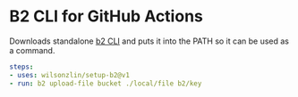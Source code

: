 # B2 CLI for GitHub Actions

Downloads standalone [b2 CLI](https://www.backblaze.com/b2/docs/quick_command_line.html) and puts it into the PATH so it can be used as a command.

```yaml
steps:
- uses: wilsonzlin/setup-b2@v1
- run: b2 upload-file bucket ./local/file b2/key
```
